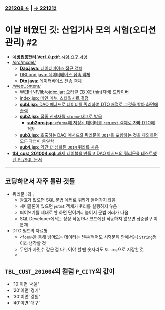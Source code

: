 ﻿#
### [221208 ←](/../221205-230127_JSP/22-12/221208/) | [→ 221212](/../221205-230127_JSP/22-12/221212/)

# 이날 배웠던 것: 산업기사 모의 시험(오디션 관리) #2

- [**예방접종관리 Ver1.0.pdf**: 시험 요구 사항](/../221205-230127_JSP/22-12/221209/%EC%98%88%EB%B0%A9%EC%A0%91%EC%A2%85%EA%B4%80%EB%A6%AC%20Ver1.0.pdf)
- [/src/model/](/../221205-230127_JSP/22-12/221209/jspstudy56/cbq_02/src/model/)
    - [**Dao.java**: 데이터베이스 접근 객체](/../221205-230127_JSP/22-12/221209/jspstudy56/cbq_02/src/model/Dao.java)
    - [DBConn.java: 데이터베이스 접속 객체](/../221205-230127_JSP/22-12/221209/jspstudy56/cbq_02/src/model/DBConn.java)
    - [**Dto.java**: 데이터베이스 전송 객체](/../221205-230127_JSP/22-12/221209/jspstudy56/cbq_02/src/model/Dto.java)
- [/WebContent/](/../221205-230127_JSP/22-12/221209/jspstudy56/cbq_02/WebContent/)
    - [WEB-INF/lib/ojdbc.jar: 오라클 DB XE thin(자바) 드라이버](/../221205-230127_JSP/22-12/221209/jspstudy56/cbq_02/WebContent/WEB-INF/lib/ojdbc6.jar)
    - [index.jsp: 메인 메뉴, 스타일시트 결정](/../221205-230127_JSP/22-12/221209/jspstudy56/cbq_02/WebContent/index.jsp)
    - [**sub1.jsp**: DAO 메서드로 데이터를 쿼리하여 DTO 배열로 그것을 받아 화면에 출력](/../221205-230127_JSP/22-12/221209/jspstudy56/cbq_02/WebContent/read-artist.jsp)
    - [**sub2.jsp**: 접종 신청자를 `<form>` 태그로 받음](/../221205-230127_JSP/22-12/221209/jspstudy56/cbq_02/WebContent/create-artist.jsp)
        - [**sub2pro.jsp**: `<form>`에 저장된 데이터를 `request` 객체로 자바 DTO에 저장](/../221205-230127_JSP/22-12/221209/jspstudy56/cbq_02/WebContent/cr1-action.jsp)
    - [**sub3.jsp**: 호출하는 DAO 메서드의 쿼리문이 `JOIN`을 포함하는 것을 제외하면 모든 작업이 동일함](/../221205-230127_JSP/22-12/221209/jspstudy56/cbq_02/WebContent/read-mentor.jsp)
    - [**sub4.jsp**: 약간 더 심화된 `JOIN` 쿼리를 사용](/../221205-230127_JSP/22-12/221209/jspstudy56/cbq_02/WebContent/read-rank.jsp)
- [**tbl_cust_201004.sql**: 과제 테이블을 만들고 DAO 메서드의 쿼리문을 테스트했던 PL/SQL 문서](/../221205-230127_JSP/22-12/221209/tbl_cust_201004.sql)

---

## 코딩하면서 자주 틀린 것들

- 쿼리문 `)`와 `;`
    - 괄호가 없으면 SQL 문법 에러로 쿼리가 들어가지 않음
    - 세미콜론이 있으면 `pstmt` 객체가 쿼리를 실행하지 않음
    - 띄어쓰기를 제대로 안 하면 단어끼리 붙어서 문법 에러가 나옴
    - SQL Developer에서는 정상 작동하나 코드에선 작동하지 않으면 십중팔구 이 문제
- DTO 필드의 자료형
    - `<form>`을 통해 넘어오는 데이터는 전부(적어도 시험문제 안에서는) `String`형이라 생각할 것
    - 무언가 자릿수 같은 걸 나누어야 할 땐 숫자라도 `String`으로 저장할 것
    -  

## `TBL_CUST_201004`의 컬럼 `P_CITY`의 값이

- '10'이면 '서울'
- '20'이면 '경기'
- '30'이면 '강원'
- '40'이면 '대구'